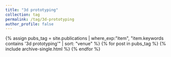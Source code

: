 ```yaml
---
title: "3d prototyping"
collection: tag
permalink: /tag/3d-prototyping
author_profile: false
---
```

{% assign pubs_tag = site.publications | where_exp:"item", "item.keywords contains '3d prototyping'" | sort: "venue" %}
{% for post in pubs_tag %}
  {% include archive-single.html %}
{% endfor %}